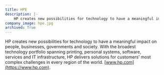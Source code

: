 ```yaml
---
title: HPE
description: |-
    HP creates new possibilities for technology to have a meaningful impact on people, businesses, governments and society.
company_image: hpe.jpg
archived: True
---
```

HP creates new possibilities for technology to have a meaningful impact on people, businesses, governments and society. With the broadest technology portfolio spanning printing, personal systems, software, services and IT infrastructure, HP delivers solutions for customers’ most complex challenges in every region of the world. [www.hp.com](https://www.hp.com).
